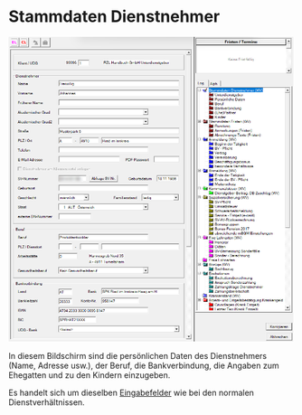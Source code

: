 # Stammdaten Dienstnehmer

![Image](img/image146.png)

In diesem Bildschirm sind die persönlichen Daten des Dienstnehmers (Name, Adresse usw.), der Beruf, die Bankverbindung, die Angaben zum Ehegatten und zu den Kindern einzugeben.

Es handelt sich um dieselben [Eingabefelder](../Abrechnungsbildschirme/Stammdaten_Dienstnehmer.md) wie bei den normalen Dienstverhältnissen.